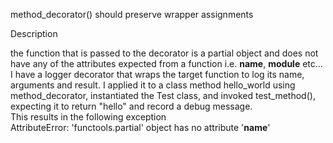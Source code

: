 method_decorator() should preserve wrapper assignments

Description

the function that is passed to the decorator is a partial object and does not have any of the attributes expected from a function i.e. __name__, __module__ etc...
I have a logger decorator that wraps the target function to log its name, arguments and result. I applied it to a class method hello_world using method_decorator, instantiated the Test class, and invoked test_method(), expecting it to return "hello" and record a debug message.  
This results in the following exception  
AttributeError: 'functools.partial' object has no attribute '__name__'